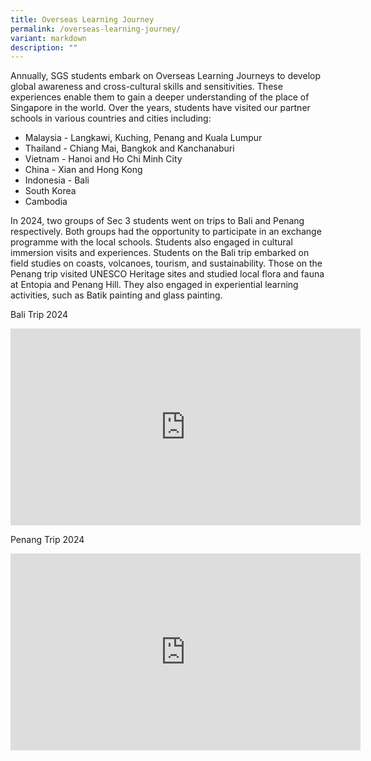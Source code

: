 ```yaml
---
title: Overseas Learning Journey
permalink: /overseas-learning-journey/
variant: markdown
description: ""
---
```

Annually, SGS students embark on Overseas Learning Journeys to develop global awareness and cross-cultural skills and sensitivities.  These experiences enable them to gain a deeper understanding of the place of Singapore in the world.  Over the years, students have visited our partner schools in various countries and cities including:
* Malaysia - Langkawi, Kuching, Penang and Kuala Lumpur
* Thailand - Chiang Mai, Bangkok and Kanchanaburi
* Vietnam - Hanoi and Ho Chi Minh City
* China - Xian and Hong Kong
* Indonesia - Bali
* South Korea
* Cambodia 

In 2024, two groups of Sec 3 students went on trips to Bali and Penang respectively.   Both groups had the opportunity to participate in an exchange programme with the local schools.  Students also engaged in cultural immersion visits and experiences.  Students on the Bali trip embarked on field studies on coasts, volcanoes, tourism, and sustainability.  Those on the Penang trip visited UNESCO Heritage sites and studied local flora and fauna at Entopia and Penang Hill.  They also engaged in experiential learning activities, such as Batik painting and glass painting.

Bali Trip 2024
<iframe allowfullscreen="" allow="accelerometer; autoplay; clipboard-write; encrypted-media; gyroscope; picture-in-picture; web-share" frameborder="0" title="YouTube video player" src="https://www.youtube.com/embed/iA24ybqTOJc?si=vF8tC6F46g2_ZcMX&amp;controls=0" height="315" width="560"></iframe>

Penang Trip 2024
<iframe allowfullscreen="true" height="315" width="560" frameborder="0" src="https://docs.google.com/presentation/d/e/2PACX-1vSpbAuFzrDTEfBOl0mSKICI3OYUCc67fKeEsyavee9d4L1ITamzxYXMffkxwVqMVum8bNFMtg0ddVxl/embed?start=false&amp;loop=false&amp;delayms=3000"></iframe>